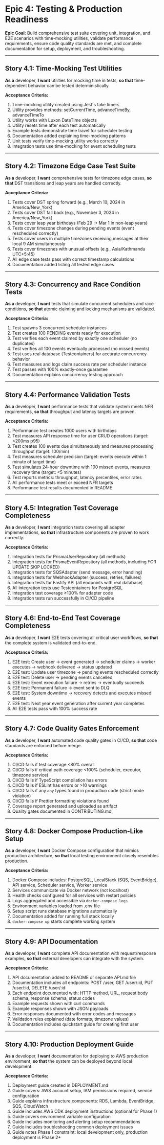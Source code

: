# Epic 4: Testing & Production Readiness

**Epic Goal:** Build comprehensive test suite covering unit, integration, and E2E scenarios with time-mocking utilities, validate performance requirements, ensure code quality standards are met, and complete documentation for setup, deployment, and troubleshooting.

---

## Story 4.1: Time-Mocking Test Utilities

**As a** developer,
**I want** utilities for mocking time in tests,
**so that** time-dependent behavior can be tested deterministically.

**Acceptance Criteria:**

1. Time-mocking utility created using Jest's fake timers
2. Utility provides methods: setCurrentTime, advanceTimeBy, advanceTimeTo
3. Utility works with Luxon DateTime objects
4. Utility resets time after each test automatically
5. Example tests demonstrate time travel for scheduler testing
6. Documentation added explaining time-mocking patterns
7. Unit tests verify time-mocking utility works correctly
8. Integration tests use time-mocking for event scheduling tests

---

## Story 4.2: Timezone Edge Case Test Suite

**As a** developer,
**I want** comprehensive tests for timezone edge cases,
**so that** DST transitions and leap years are handled correctly.

**Acceptance Criteria:**

1. Tests cover DST spring forward (e.g., March 10, 2024 in America/New_York)
2. Tests cover DST fall back (e.g., November 3, 2024 in America/New_York)
3. Tests cover leap year birthdays (Feb 29 → Mar 1 in non-leap years)
4. Tests cover timezone changes during pending events (event rescheduled correctly)
5. Tests cover users in multiple timezones receiving messages at their local 9 AM simultaneously
6. Tests cover timezones with unusual offsets (e.g., Asia/Kathmandu UTC+5:45)
7. All edge case tests pass with correct timestamp calculations
8. Documentation added listing all tested edge cases

---

## Story 4.3: Concurrency and Race Condition Tests

**As a** developer,
**I want** tests that simulate concurrent schedulers and race conditions,
**so that** atomic claiming and locking mechanisms are validated.

**Acceptance Criteria:**

1. Test spawns 3 concurrent scheduler instances
2. Test creates 100 PENDING events ready for execution
3. Test verifies each event claimed by exactly one scheduler (no duplicates)
4. Test verifies all 100 events eventually processed (no missed events)
5. Test uses real database (Testcontainers) for accurate concurrency behavior
6. Test measures and logs claim success rate per scheduler instance
7. Test passes with 100% exactly-once guarantee
8. Documentation explains concurrency testing approach

---

## Story 4.4: Performance Validation Tests

**As a** developer,
**I want** performance tests that validate system meets NFR requirements,
**so that** throughput and latency targets are proven.

**Acceptance Criteria:**

1. Performance test creates 1000 users with birthdays
2. Test measures API response time for user CRUD operations (target: <200ms p95)
3. Test creates 100 events due simultaneously and measures processing throughput (target: 100/min)
4. Test measures scheduler precision (target: events execute within 1 minute of target time)
5. Test simulates 24-hour downtime with 100 missed events, measures recovery time (target: <5 minutes)
6. Test reports metrics: throughput, latency percentiles, error rates
7. All performance tests meet or exceed NFR targets
8. Performance test results documented in README

---

## Story 4.5: Integration Test Coverage Completeness

**As a** developer,
**I want** integration tests covering all adapter implementations,
**so that** infrastructure components are proven to work correctly.

**Acceptance Criteria:**

1. Integration tests for PrismaUserRepository (all methods)
2. Integration tests for PrismaEventRepository (all methods, including FOR UPDATE SKIP LOCKED)
3. Integration tests for SQSAdapter (send message, error handling)
4. Integration tests for WebhookAdapter (success, retries, failures)
5. Integration tests for Fastify API (all endpoints with real database)
6. All integration tests use Testcontainers for PostgreSQL
7. Integration test coverage ≥100% for adapter code
8. Integration tests run successfully in CI/CD pipeline

---

## Story 4.6: End-to-End Test Coverage Completeness

**As a** developer,
**I want** E2E tests covering all critical user workflows,
**so that** the complete system is validated end-to-end.

**Acceptance Criteria:**

1. E2E test: Create user → event generated → scheduler claims → worker executes → webhook delivered → status updated
2. E2E test: Update user timezone → pending events rescheduled correctly
3. E2E test: Delete user → pending events cancelled
4. E2E test: Event execution failure → retries → eventually succeeds
5. E2E test: Permanent failure → event sent to DLQ
6. E2E test: System downtime → recovery detects and executes missed events
7. E2E test: Next year event generation after current year completes
8. All E2E tests pass with 100% success rate

---

## Story 4.7: Code Quality Gates Enforcement

**As a** developer,
**I want** automated code quality gates in CI/CD,
**so that** code standards are enforced before merge.

**Acceptance Criteria:**

1. CI/CD fails if test coverage <80% overall
2. CI/CD fails if critical path coverage <100% (scheduler, executor, timezone service)
3. CI/CD fails if TypeScript compilation has errors
4. CI/CD fails if ESLint has errors or >10 warnings
5. CI/CD fails if any `any` types found in production code (strict mode violation)
6. CI/CD fails if Prettier formatting violations found
7. Coverage report generated and uploaded as artifact
8. Quality gates documented in CONTRIBUTING.md

---

## Story 4.8: Docker Compose Production-Like Setup

**As a** developer,
**I want** Docker Compose configuration that mimics production architecture,
**so that** local testing environment closely resembles production.

**Acceptance Criteria:**

1. Docker Compose includes: PostgreSQL, LocalStack (SQS, EventBridge), API service, Scheduler service, Worker service
2. Services communicate via Docker network (not localhost)
3. Health checks configured for all services with restart policies
4. Logs aggregated and accessible via `docker-compose logs`
5. Environment variables loaded from .env file
6. Setup script runs database migrations automatically
7. Documentation added for running full stack locally
8. `docker-compose up` starts complete working system

---

## Story 4.9: API Documentation

**As a** developer,
**I want** complete API documentation with request/response examples,
**so that** external developers can integrate with the system.

**Acceptance Criteria:**

1. API documentation added to README or separate API.md file
2. Documentation includes all endpoints: POST /user, GET /user/:id, PUT /user/:id, DELETE /user/:id
3. Each endpoint documented with: HTTP method, URL, request body schema, response schema, status codes
4. Example requests shown with curl commands
5. Example responses shown with JSON payloads
6. Error responses documented with error codes and messages
7. Validation rules explained (date formats, timezone values)
8. Documentation includes quickstart guide for creating first user

---

## Story 4.10: Production Deployment Guide

**As a** developer,
**I want** documentation for deploying to AWS production environment,
**so that** the system can be deployed beyond local development.

**Acceptance Criteria:**

1. Deployment guide created in DEPLOYMENT.md
2. Guide covers: AWS account setup, IAM permissions required, service configuration
3. Guide explains infrastructure components: RDS, Lambda, EventBridge, SQS, CloudWatch
4. Guide includes AWS CDK deployment instructions (optional for Phase 1)
5. Guide covers environment variable configuration
6. Guide includes monitoring and alerting setup recommendations
7. Guide includes troubleshooting common deployment issues
8. Guide notes Phase 1 constraint: local development only, production deployment is Phase 2+
